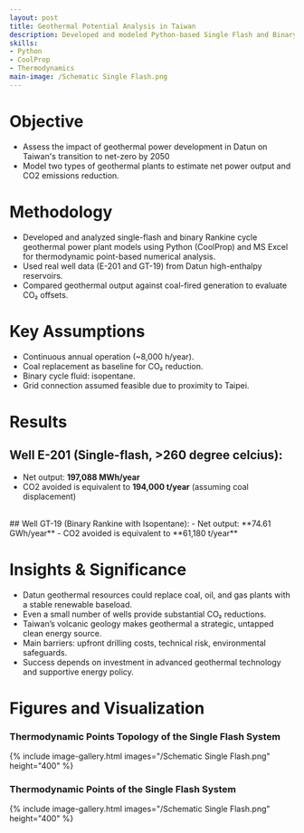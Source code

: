 ```yaml
---
layout: post
title: Geothermal Potential Analysis in Taiwan
description: Developed and modeled Python-based Single Flash and Binary Rankine Cycle Geothermal Power Plants (CoolProp) in the Datun region, Taiwan.
skills: 
- Python
- CoolProp
- Thermodynamics
main-image: /Schematic Single Flash.png
---
```


# Objective
- Assess the impact of geothermal power development in Datun on Taiwan's transition to net-zero by 2050
- Model two types of geothermal plants to estimate net power output and CO2 emissions reduction.

# Methodology 
- Developed and analyzed single-flash and binary Rankine cycle geothermal power plant models using Python (CoolProp) and MS Excel for thermodynamic point-based numerical analysis.
- Used real well data (E-201 and GT-19) from Datun high-enthalpy reservoirs.
- Compared geothermal output against coal-fired generation to evaluate CO₂ offsets.

# Key Assumptions
- Continuous annual operation (~8,000 h/year).
- Coal replacement as baseline for CO₂ reduction.
- Binary cycle fluid: isopentane.
- Grid connection assumed feasible due to proximity to Taipei.

# Results
## Well E-201 (Single-flash, >260 degree celcius):
- Net output: **197,088 MWh/year**
- CO2 avoided is equivalent to **194,000 t/year** (assuming coal displacement)
<br>
## Well GT-19 (Binary Rankine with Isopentane):
- Net output: **74.61 GWh/year**
- CO2 avoided is equivalent to **61,180 t/year**

# Insights & Significance
- Datun geothermal resources could replace coal, oil, and gas plants with a stable renewable baseload.
- Even a small number of wells provide substantial CO₂ reductions.
- Taiwan’s volcanic geology makes geothermal a strategic, untapped clean energy source.
- Main barriers: upfront drilling costs, technical risk, environmental safeguards.
- Success depends on investment in advanced geothermal technology and supportive energy policy.

# Figures and Visualization
### Thermodynamic Points Topology of the Single Flash System
{% include image-gallery.html images="/Schematic Single Flash.png" height="400" %}
<br>
### Thermodynamic Points of the Single Flash System
{% include image-gallery.html images="/Schematic Single Flash.png" height="400" %}
